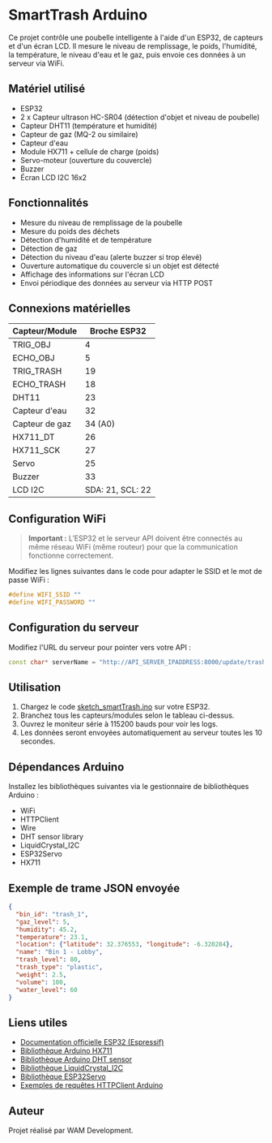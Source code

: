 # SmartTrash Arduino

Ce projet contrôle une poubelle intelligente à l'aide d'un ESP32, de capteurs et d'un écran LCD. Il mesure le niveau de remplissage, le poids, l'humidité, la température, le niveau d'eau et le gaz, puis envoie ces données à un serveur via WiFi.

## Matériel utilisé

- ESP32
- 2 x Capteur ultrason HC-SR04 (détection d'objet et niveau de poubelle)
- Capteur DHT11 (température et humidité)
- Capteur de gaz (MQ-2 ou similaire)
- Capteur d'eau
- Module HX711 + cellule de charge (poids)
- Servo-moteur (ouverture du couvercle)
- Buzzer
- Écran LCD I2C 16x2

## Fonctionnalités

- Mesure du niveau de remplissage de la poubelle
- Mesure du poids des déchets
- Détection d'humidité et de température
- Détection de gaz
- Détection du niveau d'eau (alerte buzzer si trop élevé)
- Ouverture automatique du couvercle si un objet est détecté
- Affichage des informations sur l'écran LCD
- Envoi périodique des données au serveur via HTTP POST

## Connexions matérielles

| Capteur/Module      | Broche ESP32 |
|---------------------|-------------|
| TRIG_OBJ            | 4           |
| ECHO_OBJ            | 5           |
| TRIG_TRASH          | 19          |
| ECHO_TRASH          | 18          |
| DHT11               | 23          |
| Capteur d'eau       | 32          |
| Capteur de gaz      | 34 (A0)     |
| HX711_DT            | 26          |
| HX711_SCK           | 27          |
| Servo               | 25          |
| Buzzer              | 33          |
| LCD I2C             | SDA: 21, SCL: 22 |

## Configuration WiFi

> **Important :** L’ESP32 et le serveur API doivent être connectés au même réseau WiFi (même routeur) pour que la communication fonctionne correctement.

Modifiez les lignes suivantes dans le code pour adapter le SSID et le mot de passe WiFi :

```cpp
#define WIFI_SSID ""
#define WIFI_PASSWORD ""
```

## Configuration du serveur

Modifiez l'URL du serveur pour pointer vers votre API :

```cpp
const char* serverName = "http://API_SERVER_IPADDRESS:8000/update/trash_1";
```

## Utilisation

1. Chargez le code [sketch_smartTrash.ino](smartTrash_arduino/sketch_smartTrash.ino) sur votre ESP32.
2. Branchez tous les capteurs/modules selon le tableau ci-dessus.
3. Ouvrez le moniteur série à 115200 bauds pour voir les logs.
4. Les données seront envoyées automatiquement au serveur toutes les 10 secondes.

## Dépendances Arduino

Installez les bibliothèques suivantes via le gestionnaire de bibliothèques Arduino :

- WiFi
- HTTPClient
- Wire
- DHT sensor library
- LiquidCrystal_I2C
- ESP32Servo
- HX711

## Exemple de trame JSON envoyée

```json
{
  "bin_id": "trash_1",
  "gaz_level": 5,
  "humidity": 45.2,
  "temperature": 23.1,
  "location": {"latitude": 32.376553, "longitude": -6.320284},
  "name": "Bin 1 - Lobby",
  "trash_level": 80,
  "trash_type": "plastic",
  "weight": 2.5,
  "volume": 100,
  "water_level": 60
}
```

## Liens utiles

- [Documentation officielle ESP32 (Espressif)](https://docs.espressif.com/projects/esp-idf/en/latest/esp32/)
- [Bibliothèque Arduino HX711](https://github.com/bogde/HX711)
- [Bibliothèque Arduino DHT sensor](https://github.com/adafruit/DHT-sensor-library)
- [Bibliothèque LiquidCrystal_I2C](https://github.com/johnrickman/LiquidCrystal_I2C)
- [Bibliothèque ESP32Servo](https://github.com/jkb-git/ESP32Servo)
- [Exemples de requêtes HTTPClient Arduino](https://randomnerdtutorials.com/esp32-http-get-post-arduino/)

## Auteur

Projet réalisé par WAM Development.
